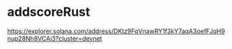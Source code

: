 # addscoreRust


https://explorer.solana.com/address/DKtz9FqVnawRY1f3kY7aqA3oefFJqH9nup28Nh8VCAi3?cluster=devnet


